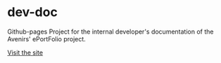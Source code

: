 # dev-doc

Github-pages Project for the internal developer's documentation of the Avenirs' ePortFolio project. 


<a href="https://avenirs-esr.github.io/dev-doc/" target="_blank">Visit the site</a>
